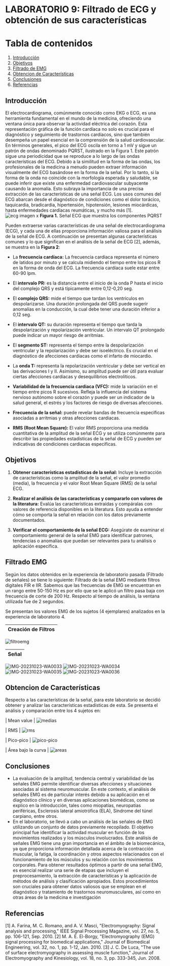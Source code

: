 # LABORATORIO 9: Filtrado de ECG y obtención de sus características
# **Tabla de contenidos**

1. [Introducción](#id1)
2. [Objetivos](#id2)
3. [Filtrado de EMG](#id3)
4. [Obtencion de Características](#id4)
6. [Conclusiones](#id5)
7. [Referencias](#id6)
   
## **Introducción** <a name="id1"></a>

El electrocardiograma, comúnmente conocido como EKG o ECG, es una herramienta fundamental en el mundo de la medicina, ofreciendo una ventana única para observar la actividad eléctrica del corazón. Esta representación gráfica de la función cardíaca no solo es crucial para el diagnóstico y seguimiento de trastornos cardíacos, sino que también desempeña un papel esencial en la comprensión de la salud cardiovascular.
En términos generales, el pico del ECG oscila en torno a 1 mV y sigue un patrón de ondas denominado PQRST, ilustrado en la Figura 1. Este patrón sigue una periodicidad que se reproduce a lo largo de las ondas características del ECG. Debido a la similitud en la forma de las ondas, los profesionales de la medicina a menudo pueden extraer información visualmente del ECG basándose en la forma de la señal. Por lo tanto, si la forma de la onda no coincide con la morfología esperada y saludable, se puede inferir que existe una enfermedad cardiovascular subyacente causando la anomalía. Esto subraya la importancia de una precisa extracción de las características de una señal ECG. Los usos comunes del ECG abarcan desde el diagnóstico de condiciones como el dolor torácico, taquicardia, bradicardia, hipertensión, hipotensión, lesiones miocárdicas, hasta enfermedades cardíacas reumáticas, y mucho más [1].
![ecg imagen x](https://github.com/ldachirre/IntroSenalesBiomedicas/assets/90112793/aeaeb658-9f72-4ea1-8234-31a8a3fb7b42)
**Figura 1.** Señal ECG que muestra los componentes PQRST

Pueden extraerse varias características de una señal de electrocardiograma (ECG), y cada una de ellas proporciona información valiosa para el análisis de la señal de ECG. A continuación se presentan algunas características comunes y lo que significan en el análisis de la señal de ECG [2], además, se muestra en la **Figura 2**:

- La **frecuencia cardíaca:** La frecuencia cardiaca representa el número de latidos por minuto y se calcula midiendo el tiempo entre los picos R en la forma de onda del ECG. La frecuencia cardíaca suele estar entre 60-90 lpm.

- El **intervalo PR:** es la distancia entre el inicio de la onda P hasta el inicio del complejo QRS y está típicamente entre 0,12-0,20 seg.

- El **complejo QRS:** mide el tiempo que tardan los ventrículos en despolarizarse. Una duración prolongada del QRS puede sugerir anomalías en la conducción, la cual debe tener una duración inferior a 0,12 seg.

- El **intervalo QT:** su duración representa el tiempo que tarda la despolarización y repolarización ventricular. Un intervalo QT prolongado puede indicar un mayor riesgo de arritmias.

- El **segmento ST:** representa el tiempo entre la despolarización ventricular y la repolarización y debe ser isoeléctrico. Es crucial en el diagnóstico de afecciones cardiacas como el infarto de miocardio.

- La **onda T:** representa la repolarización ventricular y debe ser vertical en las derivaciones I y II. Asimismo, su amplitud puede ser útil para evaluar ciertas afecciones cardíacas y desequilibrios electrolíticos.

- **Variabilidad de la frecuencia cardiaca (VFC):** mide la variación en el tiempo entre picos R sucesivos. Refleja la influencia del sistema nervioso autónomo sobre el corazón y puede ser un indicador de la salud general, el estrés y los factores de riesgo de diversas afecciones.

- **Frecuencia de la señal:** puede revelar bandas de frecuencia específicas asociadas a arritmias y otras afecciones cardiacas.

- **RMS (Root Mean Square):** El valor RMS proporciona una medida cuantitativa de la amplitud de la señal ECG y se utiliza comúnmente para describir las propiedades estadísticas de la señal de ECG y pueden ser indicativas de condiciones cardiacas específicas.


## **Objetivos** <a name="id2"></a>
1. **Obtener características estadísticas de la señal:** Incluye la extracción de características como la amplitud de la señal, el valor promedio (media), la frecuencia y el valor Root Mean Square (RMS) de la señal ECG.

2. **Realizar el análisis de las características y compararlo con valores de la literatura:** Evalúa las características extraídas y compáralas con valores de referencia disponibles en la literatura. Esto ayuda a entender cómo se comporta la señal en relación con los datos previamente documentados.

3. **Verificar el comportamiento de la señal ECG:** Asegúrate de examinar el comportamiento general de la señal EMG para identificar patrones, tendencias o anomalías que puedan ser relevantes para tu análisis o aplicación específica.


## **Filtrado EMG** <a name="id3"></a>
Según los datos obtenidos en la experiencia de laboratorio pasada (Filtrado de señales) se tiene lo siguiente: Filtrado de la señal EMG mediante filtros digitales FIR e IIR. Sabemos que las frecuencias de EMG se encuentran en un rango entre 50-150 Hz es por ello que se le aplicó un filtro pasa baja con frecuencia de corte de 200 Hz. Respecto al tiempo de análisis, la ventana utilizada fue de 2 segundos. 

Se presentan los valores EMG de los sujetos (4 ejemplares) analizados en la experiencia de laboratorio 4.


| Creación de Filtros|
| :---:  |
![filtroemg](https://github.com/ldachirre/IntroSenalesBiomedicas/assets/42382614/85604920-0edc-40c1-939c-d548d78fc5b2)

| Señal |
| :---:  |
![IMG-20231023-WA0033](https://github.com/ldachirre/IntroSenalesBiomedicas/assets/56425258/2604d181-9725-4e0d-acc8-dce22b64892a)
![IMG-20231023-WA0034](https://github.com/ldachirre/IntroSenalesBiomedicas/assets/56425258/ef63c4e1-bb9c-4da6-afb9-e0a3a72c32cb)
![IMG-20231023-WA0035](https://github.com/ldachirre/IntroSenalesBiomedicas/assets/56425258/8e3de7ec-fdd7-42cc-931c-dee8cb4d08b0)
![IMG-20231023-WA0036](https://github.com/ldachirre/IntroSenalesBiomedicas/assets/56425258/4df81fd9-b71f-42eb-97ce-9befd8b932e4)


## **Obtencion de Características** <a name="id4"></a>

Respecto a las características de la señal, para este laboratorio se decidió obtener y analizar las características estadísticas de esta. Se presenta el análisis y comparación entre los 4 sujetos en:

| Mean value |
![medias](https://github.com/ldachirre/IntroSenalesBiomedicas/assets/56425258/df32664e-35ea-4390-b29f-0b829a52bb06)

| RMS |
![rms](https://github.com/ldachirre/IntroSenalesBiomedicas/assets/56425258/840099f0-9734-47a5-939b-e33347409e42)

| Pico-pico |
![pico-pico](https://github.com/ldachirre/IntroSenalesBiomedicas/assets/56425258/ef88a7df-3daf-4516-821e-f1b3d72d08f1)

| Área bajo la curva |
![areas](https://github.com/ldachirre/IntroSenalesBiomedicas/assets/56425258/1154290c-dc34-4091-8856-63d210e8ba6c)

## **Conclusiones** <a name="id5"></a>
- La evaluación de la amplitud, tendencia central y variabilidad de las señales EMG permite identificar diversas afecciones y situaciones asociadas al sistema neuromuscular. En este contexto, el análisis de señales EMG es de particular interés debido a su aplicación en el diagnóstico clínico y en diversas aplicaciones biomédicas, como se explico en la introducción, tales como miopatías, neuropatías periféricas, Esclerosis lateral amiotrófica (ELA), Síndrome del túnel carpiano, entre otros.
- En el laboratorio, se llevó a cabo un análisis de las señales de EMG utilizando un conjunto de datos previamente recopilado. El objetivo principal fue identificar la actividad muscular en función de los movimientos realizados y los músculos involucrados. Este análisis de señales EMG tiene una gran importancia en el ámbito de la biomecánica, ya que proporciona información detallada acerca de la contracción muscular, la fatiga, la coordinación y otros aspectos relacionados con el funcionamiento de los músculos y su relación con los movimientos corporales. Para obtener resultados óptimos a partir de una señal EMG, es esencial realizar una serie de etapas que incluyen el preprocesamiento, la extracción de características y la aplicación de métodos de análisis y clasificación apropiados. Estos procedimientos son cruciales para obtener datos valiosos que se emplean en el diagnóstico y tratamiento de trastornos neuromusculares, así como en otras áreas de la medicina e investigación

## **Referencias** <a name="id6"></a>
[1] A. Farina, M. C. Romano, and A. V. Masci, "Electromyography: Signal analysis and processing," IEEE Signal Processing Magazine, vol. 27, no. 5, pp. 106-121, Sep. 2010.
[2] M. A. E. El-Borgy, "Electromyography (EMG) signal processing for biomedical applications," Journal of Biomedical Engineering, vol. 32, no. 1, pp. 1-12, Jan. 2010.
[3] J. C. De Luca, "The use of surface electromyography in assessing muscle function," Journal of Electromyography and Kinesiology, vol. 18, no. 3, pp. 333-345, Jun. 2008.

